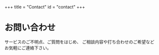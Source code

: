 +++
title = "Contact"
id = "contact"
+++

# お問い合わせ

サービスのご不明点、ご質問をはじめ、
ご相談内容や打ち合わせのご希望などお気軽にご連絡下さい。
